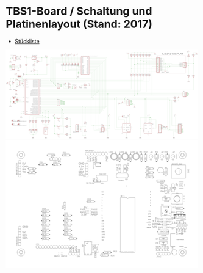 # TBS1-Board / Schaltung und Platinenlayout (Stand: 2017)

- [Stückliste](Stueckliste_2017.pdf)

![TBS1-Board Schaltplan](Schaltplan_2017_150dpi.png)
![TBS1-Board Bestückungsplan](Bestueckungsplan_2017_300dpi.png)
